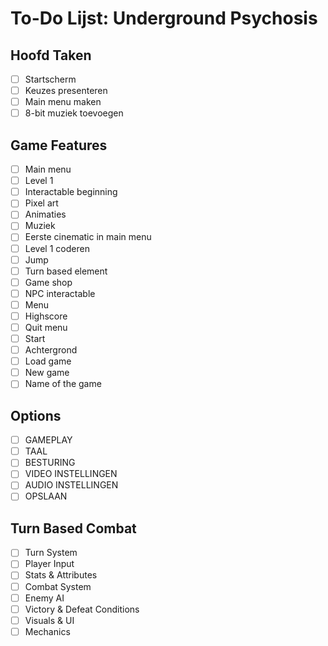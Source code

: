 # To-Do Lijst: Underground Psychosis 
## Hoofd Taken
- [ ] Startscherm
- [ ] Keuzes presenteren
- [ ] Main menu maken
- [ ] 8-bit muziek toevoegen

## Game Features
- [ ] Main menu
- [ ] Level 1
- [ ] Interactable beginning
- [ ] Pixel art
- [ ] Animaties
- [ ] Muziek
- [ ] Eerste cinematic in main menu
- [ ] Level 1 coderen
- [ ] Jump
- [ ] Turn based element
- [ ] Game shop
- [ ] NPC interactable
- [ ] Menu
- [ ] Highscore
- [ ] Quit menu
- [ ] Start
- [ ] Achtergrond
- [ ] Load game
- [ ] New game
- [ ] Name of the game

## Options
- [ ] GAMEPLAY
- [ ] TAAL
- [ ] BESTURING
- [ ] VIDEO INSTELLINGEN
- [ ] AUDIO INSTELLINGEN
- [ ] OPSLAAN
## Turn Based Combat
- [ ] Turn System
- [ ] Player Input
- [ ] Stats & Attributes
- [ ] Combat System
- [ ] Enemy AI
- [ ] Victory & Defeat Conditions
- [ ] Visuals & UI
- [ ] Mechanics
